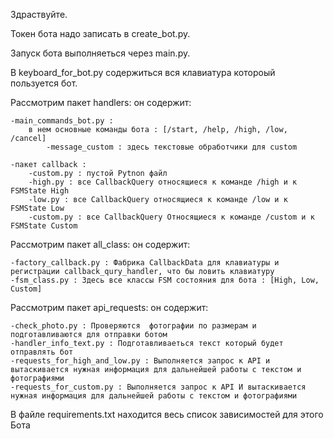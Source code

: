 Здраствуйте.

Токен бота надо записать в create_bot.py.

Запуск бота выполняеться через main.py.

В keyboard_for_bot.py содержиться вся клавиатура котороый пользуется бот.

Рассмотрим пакет handlers: он содержит:

	-main_commands_bot.py :
		в нем основные команды бота : [/start, /help, /high, /low, /cancel]
            -message_custom : здесь текстовые обработчики для custom

	-пакет callback : 
		-custom.py : пустой Pytnon файл
		-high.py : все CallbackQuery относящиеся к команде /high и к FSMState High 
		-low.py : все CallbackQuery относящиеся к команде /low и к FSMState Low
		-custom.py : все CallbackQuery Относящиеся к команде /custom и к FSMState Custom

Рассмотрим пакет all_class: он содержит:

	-factory_callback.py : Фабрика CallbackData для клавиатуры и регистрации callback_qury_handler, что бы ловить клавиатуру
	-fsm_class.py : Здесь все классы FSM состояния для бота : [High, Low, Custom]

Рассмотрим пакет api_requests: он содержит:

	-check_photo.py : Проверяются  фотографии по размерам и подготавливаются для отправки ботом
	-handler_info_text.py : Подготавливаеться текст который будет отправлять бот
	-requests_for_high_and_low.py : Выполняется запрос к API и вытаскивается нужная информация для дальнейшей работы с текстом и фотографиями
    -requests_for_custom.py : Выполняется запрос к API И вытаскивается нужная информация для дальнейшей работы с текстом и фотографиями

В файле requirements.txt находится весь список зависимостей для этого Бота